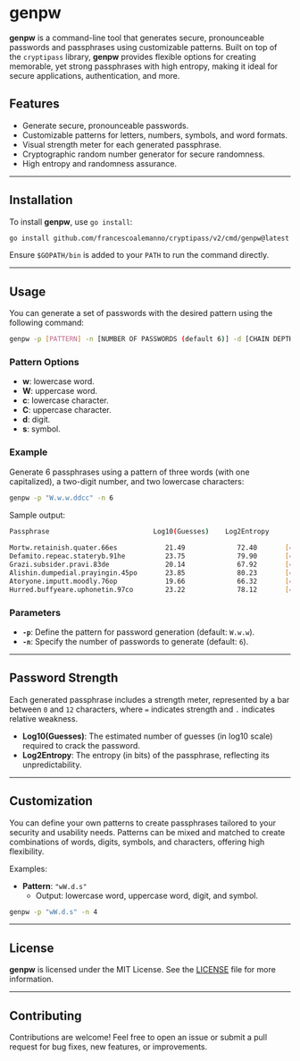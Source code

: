 # genpw

**genpw** is a command-line tool that generates secure, pronounceable passwords and passphrases using customizable patterns. Built on top of the `cryptipass` library, **genpw** provides flexible options for creating memorable, yet strong passphrases with high entropy, making it ideal for secure applications, authentication, and more.

## Features

- Generate secure, pronounceable passwords.
- Customizable patterns for letters, numbers, symbols, and word formats.
- Visual strength meter for each generated passphrase.
- Cryptographic random number generator for secure randomness.
- High entropy and randomness assurance.

---

## Installation

To install **genpw**, use `go install`:

```bash
go install github.com/francescoalemanno/cryptipass/v2/cmd/genpw@latest
```

Ensure `$GOPATH/bin` is added to your `PATH` to run the command directly.

---

## Usage

You can generate a set of passwords with the desired pattern using the following command:

```bash
genpw -p [PATTERN] -n [NUMBER OF PASSWORDS (default 6)] -d [CHAIN DEPTH (default 2)]
```

### Pattern Options

- **w**: lowercase word.
- **W**: uppercase word.
- **c**: lowercase character.
- **C**: uppercase character.
- **d**: digit.
- **s**: symbol.

### Example

Generate 6 passphrases using a pattern of three words (with one capitalized), a two-digit number, and two lowercase characters:

```bash
genpw -p "W.w.w.ddcc" -n 6
```

Sample output:

```bash    
Passphrase                          Log10(Guesses)    Log2Entropy      Strength
                                                                      
Mortw.retainish.quater.66es            21.49             72.40       [===========.]
Defamito.repeac.stateryb.91he          23.75             79.90       [============]
Grazi.subsider.pravi.83de              20.14             67.92       [==========..]
Alishin.dumpedial.prayingin.45po       23.85             80.23       [============]
Atoryone.imputt.moodly.76op            19.66             66.32       [==========..]
Hurred.buffyeare.uphonetin.97co        23.22             78.12       [============]
```

### Parameters

- **`-p`**: Define the pattern for password generation (default: `W.w.w`).
- **`-n`**: Specify the number of passwords to generate (default: `6`).

---

## Password Strength

Each generated passphrase includes a strength meter, represented by a bar between `0` and `12` characters, where `=` indicates strength and `.` indicates relative weakness.

- **Log10(Guesses)**: The estimated number of guesses (in log10 scale) required to crack the password.
- **Log2Entropy**: The entropy (in bits) of the passphrase, reflecting its unpredictability.

---

## Customization

You can define your own patterns to create passphrases tailored to your security and usability needs. Patterns can be mixed and matched to create combinations of words, digits, symbols, and characters, offering high flexibility.

Examples:

- **Pattern**: `"wW.d.s"`
    - Output: lowercase word, uppercase word, digit, and symbol.

```bash
genpw -p "wW.d.s" -n 4
```

---

## License

**genpw** is licensed under the MIT License. See the [LICENSE](LICENSE) file for more information.

---

## Contributing

Contributions are welcome! Feel free to open an issue or submit a pull request for bug fixes, new features, or improvements.
